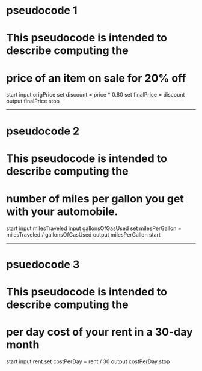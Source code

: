 #  pseudocode 1

# This pseudocode is intended to describe computing the 
# price of an item on sale for 20% off
<!-- start
   input origPrice
   set discount = price * 0.20
   set finalPrice = origPrice - discnt
   output finalPrice
stop -->
start
   input origPrice
   set discount = price * 0.80
   set finalPrice = discount
   output finalPrice
stop

 
--------------------------------------------------------------------------
# pseudocode 2

# This pseudocode is intended to describe computing the 
# number of miles per gallon you get with your automobile.
<!-- start
  input milesTraveled
  input gallonsOfGasUsed
  set milesPerGallon = milesTraveled + gallonsOfGasUsed
  output milesperGallon
start -->
start
  input milesTraveled
  input gallonsOfGasUsed
  set milesPerGallon = milesTraveled / gallonsOfGasUsed
  output milesPerGallon
start

 
--------------------------------------------------------------------------
# psuedocode 3

# This pseudocode is intended to describe computing the 
# per day cost of your rent in a 30-day month
<!-- start
   input rent
   set costPerDay = rent / 31
   output rent
stop -->
start
   input rent
   set costPerDay = rent / 30
   output costPerDay
stop